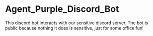 # Agent_Purple_Discord_Bot
This discord bot interacts with our sensitive discord server. The bot is public because nothing it does is sensitive, just for some office fun!
